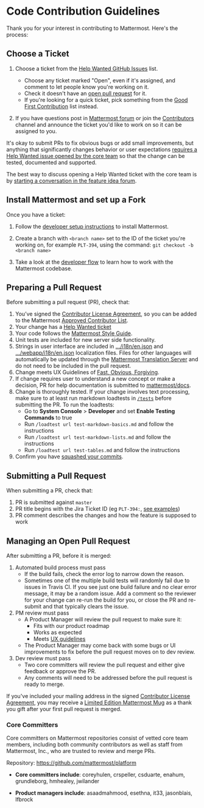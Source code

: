 # Code Contribution Guidelines

Thank you for your interest in contributing to Mattermost. Here's the process:  

## Choose a Ticket

1. Choose a ticket from the [Help Wanted GitHub Issues](https://github.com/mattermost/platform/issues?utf8=%E2%9C%93&q=is%3Aissue%20is%3Aopen%20%5BHelp%20Wanted%5D) list.
    - Choose any ticket marked "Open", even if it's assigned, and comment to let people know you're working on it.
    - Check it doesn't have an [open pull request](https://github.com/mattermost/platform/pulls) for it.
    - If you're looking for a quick ticket, pick something from the [Good First Contribution](https://mattermost.atlassian.net/issues/?filter=10206) list instead.

2. If you have questions post in [Mattermost forum](http://forum.mattermost.org/) or join the [Contributors](https://pre-release.mattermost.com/core/channels/tickets) channel and announce the ticket you'd like to work on so it can be assigned to you. 

It's okay to submit PRs to fix obvious bugs or add small improvements, but anything that significantly changes behavior or user expectations [requires a Help Wanted issue opened by the core team](http://docs.mattermost.com/process/help-wanted.html) so that the change can be tested, documented and supported. 

The best way to discuss opening a Help Wanted ticket with the core team is by [starting a conversation in the feature idea forum](https://www.mattermost.org/feature-ideas/).

## Install Mattermost and set up a Fork

Once you have a ticket: 

1. Follow the [developer setup instructions](http://docs.mattermost.com/developer/developer-setup.html) to install Mattermost.

2. Create a branch with `<branch name>` set to the ID of the ticket you're working on, for example `PLT-394`, using the command: `git checkout -b <branch name>`

3. Take a look at the [developer flow](https://docs.mattermost.com/developer/developer-flow.html) to learn how to work with the Mattermost codebase.

## Preparing a Pull Request 

Before submitting a pull request (PR), check that:  

1. You’ve signed the [Contributor License Agreement](http://www.mattermost.org/mattermost-contributor-agreement/), so you can be added to the Mattermost [Approved Contributor List](https://docs.google.com/spreadsheets/d/1NTCeG-iL_VS9bFqtmHSfwETo5f-8MQ7oMDE5IUYJi_Y/pubhtml?gid=0&single=true).  
2. Your change has a [Help Wanted ticket](http://docs.mattermost.com/process/help-wanted.html)
3. Your code follows the [Mattermost Style Guide](http://docs.mattermost.com/developer/style-guide.html).  
4. Unit tests are included for new server side functionality. 
5. Strings in user interface are included in [.../i18n/en.json](https://github.com/mattermost/platform/blob/master/i18n/en.json) and [.../webapp/i18n/en.json](https://github.com/mattermost/platform/tree/master/webapp/i18n/en.json) localization files. Files for other languages will automatically be updated through the [Mattermost Translation Server](http://translate.mattermost.com) and do not need to be included in the pull request.
6. Change meets UX Guidelines of [Fast, Obvious, Forgiving](http://www.mattermost.org/design-principles/).
7. If change requires user to understand a new concept or make a decision, PR for help documentation is submitted to [mattermost/docs](https://github.com/mattermost/docs).
8. Change is thoroughly tested. If your change involves text processing, make sure to at least run markdown loadtests in [`/tests`](https://github.com/mattermost/platform/tree/master/tests) before submitting the PR. To run the loadtests:
    - Go to **System Console** > **Developer** and set **Enable Testing Commands** to true
    - Run `/loadtest url test-markdown-basics.md` and follow the instructions
    - Run `/loadtest url test-markdown-lists.md` and follow the instructions
    - Run `/loadtest url test-tables.md` and follow the instructions
9. Confirm you have [squashed your commits](http://git-scm.com/book/en/v2/Git-Tools-Rewriting-History#Squashing-Commits).

## Submitting a Pull Request 

When submitting a PR, check that:  

1. PR is submitted against `master`
2. PR title begins with the Jira Ticket ID (eg `PLT-394:`, [see examples](https://github.com/mattermost/platform/pulls?q=is%3Apr+is%3Aclosed))
3. PR comment describes the changes and how the feature is supposed to work

## Managing an Open Pull Request 

After submitting a PR, before it is merged:  

1. Automated build process must pass  
    - If the build fails, check the error log to narrow down the reason. 
    - Sometimes one of the multiple build tests will randomly fail due to issues in Travis CI. If you see just one build failure and no clear error message, it may be a random issue. Add a comment so the reviewer for your change can re-run the build for you, or close the PR and re-submit and that typically clears the issue. 
2. PM review must pass
    - A Product Manager will review the pull request to make sure it:
        - Fits with our product roadmap
        - Works as expected
        - Meets [UX guidelines](https://docs.mattermost.com/developer/fx-guidelines.html)
    - The Product Manager may come back with some bugs or UI improvements to fix before the pull request moves on to dev review.
3. Dev review must pass
    - Two core committers will review the pull request and either give feedback or approve the PR.
    - Any comments will need to be addressed before the pull request is ready to merge.

If you've included your mailing address in the signed [Contributor License Agreement](https://www.mattermost.org/mattermost-contributor-agreement/), you may receive a [Limited Edition Mattermost Mug](https://forum.mattermost.org/t/limited-edition-mattermost-mugs/143) as a thank you gift after your first pull request is merged. 

### Core Committers

Core committers on Mattermost repositories consist of vetted core team members, including both community contributors as well as staff from Mattermost, Inc., who are trusted to review and merge PRs.

Repository: https://github.com/mattermost/platform

- **Core committers include**: coreyhulen, crspeller, csduarte, enahum, grundleborg, hmhealey, jwilander

- **Product managers include**: asaadmahmood, esethna, it33, jasonblais, lfbrock

